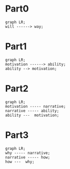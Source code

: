 
# Part0
```mermaid
graph LR;
will ------> way;
```
# Part1
```mermaid
graph LR;
motivation ------> ability;
ability --> motivation;
```
# Part2
```mermaid
graph LR;
motivation ----- narrative;
narrative ----- ability;
ability ---  motivation;
```
# Part3
```mermaid
graph LR;
why ----- narrative;
narrative ----- how;
how ---  why;
```
